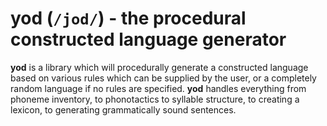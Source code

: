 # yod (`/jod/`) - the procedural constructed language generator

**yod** is a library which will procedurally generate a constructed language based on
various rules which can be supplied by the user, or a completely random language if no
rules are specified. **yod** handles everything from phoneme inventory, to phonotactics
to syllable structure, to creating a lexicon, to generating grammatically sound sentences.

